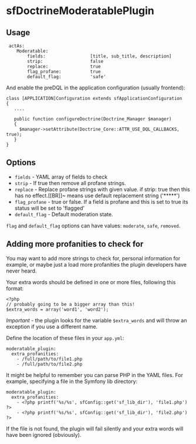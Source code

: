 sfDoctrineModeratablePlugin
===========================

Usage
-----

     actAs:
        Moderatable:
            fields:                 [title, sub_title, description]
            strip:                  false
            replace:                true
            flag_profane:           true
            default_flag:           'safe'


And enable the preDQL in the application configuration (usually frontend):

    class [APPLICATION]Configuration extends sfApplicationConfiguration
    {
       ....

       public function configureDoctrine(Doctrine_Manager $manager)
       {
         $manager->setAttribute(Doctrine_Core::ATTR_USE_DQL_CALLBACKS, true);
       }
    }


Options
-------

 * `fields` - YAML array of fields to check
 * `strip` - If true then remove all profane strings.
 * `replace` - Replace profane strings with given value. if strip: true then this has no effect.[[BR]]~ means use default replacement string ('*****')
 * `flag_profane` - true or false. If a field is profane and this is set to true its status will be set to 'flagged'
 * `default_flag` - Default moderation state.

`flag` and `default_flag` options can have values: `moderate`, `safe`, `removed`.

Adding more profanities to check for
-------------------------------------

You may want to add more strings to check for, personal information for example, or maybe just a load more profanities the plugin developers have never heard.

Your extra words should be defined in one or more files, following this format:

    <?php
    // probably going to be a bigger array than this!
    $extra_words = array('word1', 'word2');

*Important* - the plugin looks for the variable `$extra_words` and will throw an exception if you use a different name. 

Define the location of these files in your `app.yml`:

    moderatable_plugin:
      extra_profanities:
        - /full/path/to/file1.php
        - /full/path/to/file2.php

It might be helpful to remember you can parse PHP in the YAML files. For example, specifying a file in the Symfony lib directory:

    moderatable_plugin:
      extra_profanities:
        - <?php printf('%s/%s', sfConfig::get('sf_lib_dir'), 'file1.php') ?>
        - <?php printf('%s/%s', sfConfig::get('sf_lib_dir'), 'file2.php') ?>

If the file is not found, the plugin will fail silently and your extra words will have been ignored (obviously).